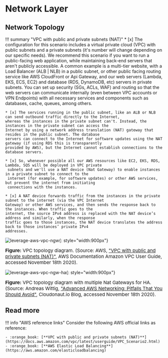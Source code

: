 # Network Layer

## Network Topology

!!! summary "VPC with public and private subnets (NAT)"
    * [x] The configuration for this scenario includes a virtual private cloud (VPC) with public subnets and a private 
    subnets (it's number will change depending on our specific needs). We recommend this scenario if you want 
    to run a public-facing web application, while maintaining back-end servers that aren't publicly accessible. 
    A common example is a multi-tier website, with a Load Balancer (ALB | NLB) in a public subnet, or other public
    facing routing service like AWS CloudFront or Api Gateway, and our web servers (Lambda, EKS, ECS, EC2) and 
    database (RDS, DynamoDB, etc) servers in private subnets. You can set up security (SGs, ACLs, WAF) and routing 
    so that the web servers can communicate internally (even between VPC accounts or VPN Endpoints) with all necessary 
    services and components such as databases, cache, queues, among others.

    * [x] The services running in the public subnet, like an ALB or NLB can send outbound traffic directly to the Internet, 
    whereas the instances in the private subnet can't. Instead, the instances in the private subnet can access the 
    Internet by using a network address translation (NAT) gateway that resides in the public subnet. The database 
    servers can connect to the Internet for software updates using the NAT gateway (if using RDS this is transparently
    provided by AWS), but the Internet cannot establish connections to the database servers.
    
    * [x] So, whenever possible all our AWS resources like EC2, EKS, RDS, Lambda, SQS will be deployed in VPC private
     subnets and we'll use a NAT device (Nat Gateway) to enable instances in a private subnet to connect to the 
     internet (for example, for software updates) or other AWS services, but prevent the internet from initiating
     connections with the instances. 
    
    * [x] A NAT device forwards traffic from the instances in the private subnet to the internet (via the VPC Internet
    Gateway) or other AWS services, and then sends the response back to the instances. When traffic goes to the 
    internet, the source IPv4 address is replaced with the NAT device’s address and similarly, when the response
    traffic goes to those instances, the NAT device translates the address back to those instances’ private IPv4
    addresses.

![leverage-aws-vpc-ngw](../../../assets/images/diagrams/aws-vpc-nat-gateway.png "Leverage"){: style="width:900px"}
<figcaption style="font-size:15px">
<b>Figure:</b> VPC topology diagram.
(Source: AWS, 
<a href="https://docs.aws.amazon.com/vpc/latest/userguide/VPC_Scenario2.html">
"VPC with public and private subnets (NAT)"</a>,
AWS Documentation Amazon VPC User Guide, accessed November 18th 2020).
</figcaption>

![leverage-aws-vpc-ngw-ha](../../../assets/images/diagrams/aws-vpc-nat-gateway-ha.png "Leverage"){: style="width:900px"}
<figcaption style="font-size:15px">
<b>Figure:</b> VPC topology diagram with multiple Nat Gateways for HA.
(Source: Andreas Wittig, 
<a href="https://cloudonaut.io/advanved-aws-networking-pitfalls-that-you-should-avoid/">
"Advanced AWS Networking: Pitfalls That You Should Avoid"</a>,
Cloudonaut.io Blog, accessed November 18th 2020).
</figcaption>

## Read more

!!! info "AWS reference links"
    Consider the following AWS official links as reference:
        
    - :orange_book: [**VPC with public and private subnets (NAT)**](https://docs.aws.amazon.com/vpc/latest/userguide/VPC_Scenario2.html)
    - :orange_book: [**AWS Elastic Load Balancing**](https://aws.amazon.com/elasticloadbalancing)
